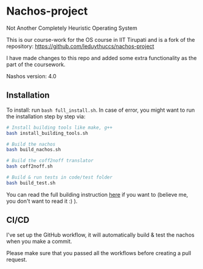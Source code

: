# Nachos-project
Not Another Completely Heuristic Operating System

This is our course-work for the OS course in IIT Tirupati and is a fork of the repository: https://github.com/leduythuccs/nachos-project

I have made changes to this repo and added some extra functionality as the part of the coursework.

Nashos version: 4.0

## Installation

To install: run `bash full_install.sh`. In case of error, you might want to run the installation step by step via:
```bash
# Install building tools like make, g++
bash install_building_tools.sh

# Build the nachos
bash build_nachos.sh

# Build the coff2noff translator
bash coff2noff.sh

# Build & run tests in code/test folder
bash build_test.sh
```

You can read the full building instruction [here](https://www.fit.hcmus.edu.vn/~ntquan/os/setup_nachos.html) if you want to (believe me, you don't want to read it :) ).


## CI/CD

I've set up the GitHub workflow, it will automatically build & test the nachos when you make a commit.

Please make sure that you passed all the workflows before creating a pull request.
